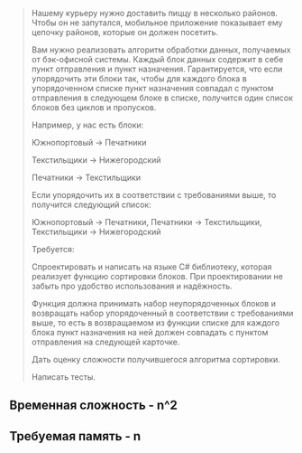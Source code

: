 >Нашему курьеру нужно доставить пиццу в несколько районов. Чтобы он не запутался, мобильное приложение показывает ему цепочку районов, которые он должен посетить.
>
>Вам нужно реализовать алгоритм обработки данных, получаемых от бэк-офисной системы. Каждый блок данных содержит в себе пункт отправления и пункт назначения. Гарантируется, что если упорядочить эти блоки так, чтобы для каждого блока в упорядоченном списке пункт назначения совпадал с пунктом отправления в следующем блоке в списке, получится один список блоков без циклов и пропусков.
>
>Например, у нас есть блоки:
>
>Южнопортовый → Печатники
>
>Текстильщики → Нижегородский
>
>Печатники → Текстильщики
>
>Если упорядочить их в соответствии с требованиями выше, то получится следующий список: 
>
>Южнопортовый → Печатники, Печатники → Текстильщики, Текстильщики → Нижегородский
>
>Требуется:
>
>Спроектировать и написать на языке C# библиотеку, которая реализует функцию сортировки блоков. При проектировании не забыть про удобство использования и надёжность.
>
>Функция должна принимать набор неупорядоченных блоков и возвращать набор упорядоченный в соответствии с требованиями выше, то есть в возвращаемом из функции списке для каждого блока пункт назначения на ней должен совпадать с пунктом отправления на следующей карточке.
>
>Дать оценку сложности получившегося алгоритма сортировки.
>
>Написать тесты.

## Временная сложность - n^2
## Требуемая память - n
